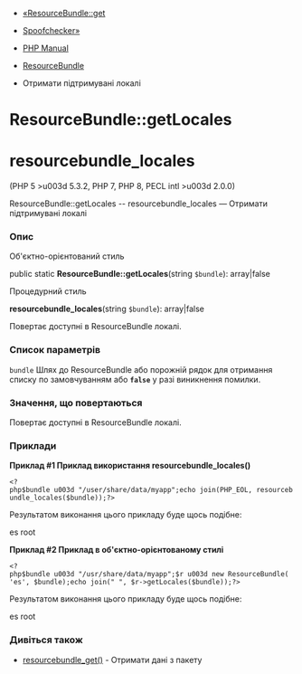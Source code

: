 - [«ResourceBundle::get](resourcebundle.get.md)
- [Spoofchecker»](class.spoofchecker.md)

- [PHP Manual](index.md)
- [ResourceBundle](class.resourcebundle.md)
- Отримати підтримувані локалі

# ResourceBundle::getLocales

# resourcebundle_locales

(PHP 5 \>u003d 5.3.2, PHP 7, PHP 8, PECL intl \>u003d 2.0.0)

ResourceBundle::getLocales -- resourcebundle_locales — Отримати
підтримувані локалі

### Опис

Об'єктно-орієнтований стиль

public static **ResourceBundle::getLocales**(string `$bundle`):
array\|false

Процедурний стиль

**resourcebundle_locales**(string `$bundle`): array\|false

Повертає доступні в ResourceBundle локалі.

### Список параметрів

`bundle`
Шлях до ResourceBundle або порожній рядок для отримання списку по
замовчуванням або **`false`** у разі виникнення помилки.

### Значення, що повертаються

Повертає доступні в ResourceBundle локалі.

### Приклади

**Приклад #1 Приклад використання **resourcebundle_locales()****

` <?php$bundle u003d "/user/share/data/myapp";echo join(PHP_EOL, resourcebundle_locales($bundle));?> `

Результатом виконання цього прикладу буде щось подібне:

es
root

**Приклад #2 Приклад в об'єктно-орієнтованому стилі**

` <?php$bundle u003d "/usr/share/data/myapp";$r u003d new ResourceBundle( 'es', $bundle);echo join("
", $r->getLocales($bundle));?> `

Результатом виконання цього прикладу буде щось подібне:

es
root

### Дивіться також

- [resourcebundle_get()](resourcebundle.get.md) - Отримати дані з
пакету
